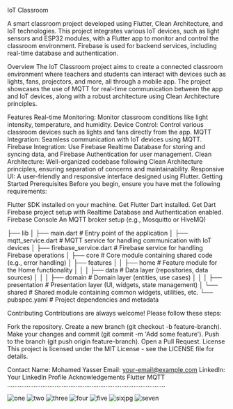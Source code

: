 IoT Classroom

A smart classroom project developed using Flutter, Clean Architecture, and IoT technologies. This project integrates various IoT devices, such as light sensors and ESP32 modules, with a Flutter app to monitor and control the classroom environment. Firebase is used for backend services, including real-time database and authentication.

Overview
The IoT Classroom project aims to create a connected classroom environment where teachers and students can interact with devices such as lights, fans, projectors, and more, all through a mobile app. The project showcases the use of MQTT for real-time communication between the app and IoT devices, along with a robust architecture using Clean Architecture principles.

Features
Real-time Monitoring: Monitor classroom conditions like light intensity, temperature, and humidity.
Device Control: Control various classroom devices such as lights and fans directly from the app.
MQTT Integration: Seamless communication with IoT devices using MQTT.
Firebase Integration: Use Firebase Realtime Database for storing and syncing data, and Firebase Authentication for user management.
Clean Architecture: Well-organized codebase following Clean Architecture principles, ensuring separation of concerns and maintainability.
Responsive UI: A user-friendly and responsive interface designed using Flutter.
Getting Started
Prerequisites
Before you begin, ensure you have met the following requirements:

Flutter SDK installed on your machine. Get Flutter
Dart installed. Get Dart
Firebase project setup with Realtime Database and Authentication enabled. Firebase Console
An MQTT broker setup (e.g., Mosquitto or HiveMQ)



├── lib
│   ├── main.dart                # Entry point of the application
│   ├── mqtt_service.dart        # MQTT service for handling communication with IoT devices
│   ├── firebase_service.dart    # Firebase service for handling Firebase operations
│   ├── core                     # Core module containing shared code (e.g., error handling)
│   ├── features
│   │   ├── home                 # Feature module for the Home functionality
│   │   │   ├── data             # Data layer (repositories, data sources)
│   │   │   ├── domain           # Domain layer (entities, use cases)
│   │   │   ├── presentation     # Presentation layer (UI, widgets, state management)
│   └── shared                   # Shared module containing common widgets, utilities, etc.
└── pubspec.yaml                 # Project dependencies and metadata


Contributing
Contributions are always welcome! Please follow these steps:

Fork the repository.
Create a new branch (git checkout -b feature-branch).
Make your changes and commit (git commit -m 'Add some feature').
Push to the branch (git push origin feature-branch).
Open a Pull Request.
License
This project is licensed under the MIT License - see the LICENSE file for details.

Contact
Name: Mohamed Yasser
Email: your-email@example.com
LinkedIn: Your LinkedIn Profile
Acknowledgements
Flutter
MQTT
..........................................................................................

![one](https://github.com/user-attachments/assets/fbf21002-76bd-46ce-aeed-d69daed62c48)
![two](https://github.com/user-attachments/assets/e1720aab-0587-40a3-926b-e5fed442675a)
![three](https://github.com/user-attachments/assets/1ea72912-7750-4d09-ac1d-cfb69554341b)
![four](https://github.com/user-attachments/assets/3dc24dc7-eced-4292-b893-07f94d9a1dfa)
![five](https://github.com/user-attachments/assets/414d086a-cb9b-4a3a-9500-07e9b9fcd7ff)
![sixjpg](https://github.com/user-attachments/assets/de1b0020-a294-44a4-b28a-432edc99a4ec)
![seven](https://github.com/user-attachments/assets/314c2666-bd93-4c80-8290-aa0a831509b6)
